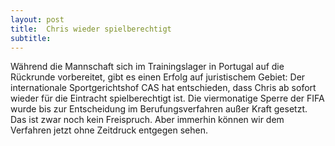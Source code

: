 ```yaml
---
layout: post
title:  Chris wieder spielberechtigt
subtitle:  
---
```


Während die Mannschaft sich im Trainingslager in Portugal auf die Rückrunde vorbereitet, gibt es einen Erfolg auf juristischem Gebiet: Der internationale Sportgerichtshof CAS hat entschieden, dass Chris ab sofort wieder für die Eintracht spielberechtigt ist. Die viermonatige Sperre der FIFA wurde bis zur Entscheidung im Berufungsverfahren außer Kraft gesetzt. Das ist zwar noch kein Freispruch. Aber immerhin können wir dem Verfahren jetzt ohne Zeitdruck entgegen sehen.



